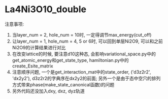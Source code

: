 # La4Ni3O10_double
注意事项:
1. 当layer_num = 2, hole_num = 10时, 一定得调节max_energy(cut_off)
2. 让layer_num = 1, hole_num = 4, 5 or 6时, 可以回到单层Ni2O9, 可以和之前Ni2O9的计算结果进行对比
3. 在改变lattice的时候, 要注意d10这种态, 会影响variational_space.py中的get_atomic_energy和get_state_type, 
hamiltonian.py中的create_Esite_matrix
4. 注意顺序问题, 一个是get_interaction_mat中的state_order, ('d3z2r2', 'dx2y2'), d3z2r2的字典序在dx2y2的前面;
另外一个是由于态中空穴的排列方式带来phase(make_state_canonical函数)的问题
5. 另外代码还没加入dxy, dxz, dyz轨道
